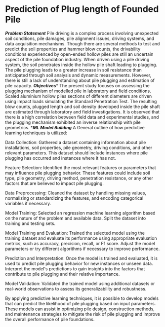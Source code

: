 # Prediction of Plug length of Founded Pile
***Problem Statement***
Pile driving is a complex process involving unexpected soil conditions, pile damages, pile alignment issues, driving systems, and data acquisition mechanisms. Though there are several methods to test and predict the soil properties and hammer blow counts, the drivability conditions experienced by open-ended hollow piles are still an uncertain aspect of the pile foundation industry. When driven using a pile driving system, the soil penetrates inside the hollow pile shaft leading to plugging.
The pile plugging leads to a greater increase in soil resistance than anticipated through soil analysis and dynamic measurements. However, there is still a lack of understanding about pile plugging and estimation of pile capacity.
***Objectives****
The present study focuses on assessing the plugging mechanism of modelled pile in laboratory and field conditions. Scaled aluminium hollow piles sections of different diameters are driven using impact loads simulating the Standard Penetration Test.
The resulting blow counts, plugged length and soil density developed inside the pile shaft are estimated through laboratory and field investigations. It is observed that there is a high correlation between field data and experimental studies, and the plugging mechanism exhibited an inverse relationship with pile geometrics.
****ML Model Building***
A General outline of how predictive learning techniques is utilized:

Data Collection: Gathered a dataset containing information about pile installations, soil properties, pile geometry, driving conditions, and other relevant parameters. This dataset should include instances where pile plugging has occurred and instances where it has not.

Feature Selection: Identified the most relevant features or parameters that may influence pile plugging behavior. These features could include soil type, pile geometry, driving method, penetration resistance, or any other factors that are believed to impact pile plugging.

Data Preprocessing: Cleaned the dataset by handling missing values, normalizing or standardizing the features, and encoding categorical variables if necessary.

Model Training: Selected an regression machine learning algorithm based on the nature of the problem and available data. Split the dataset into training and testing sets.

Model Training and Evaluation: Trained the selected model using the training dataset and evaluate its performance using appropriate evaluation metrics, such as accuracy, precision, recall, or F1 score. Adjust the model parameters or try different algorithms if necessary to improve performance.

Prediction and Interpretation: Once the model is trained and evaluated, it is used to predict pile plugging behavior for new instances or unseen data. Interpret the model's predictions to gain insights into the factors that contribute to pile plugging and their relative importance.

Model Validation: Validated the trained model using additional datasets or real-world observations to assess its generalizability and robustness.

By applying predictive learning techniques, it is possible to develop models that can predict the likelihood of pile plugging based on input parameters. These models can assist in optimizing pile design, construction methods, and maintenance strategies to mitigate the risk of pile plugging and improve the overall performance of pile foundations.


